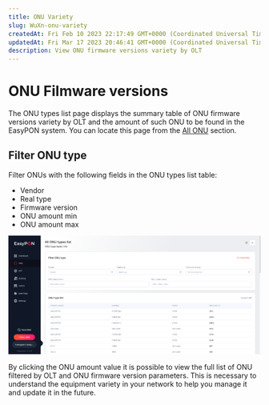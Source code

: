 ```yaml
---
title: ONU Variety
slug: WuXn-onu-variety
createdAt: Fri Feb 10 2023 22:17:49 GMT+0000 (Coordinated Universal Time)
updatedAt: Fri Mar 17 2023 20:46:41 GMT+0000 (Coordinated Universal Time)
description: View ONU firmware versions variety by OLT
---
```


# ONU Filmware versions

The ONU types list page displays the summary table of ONU firmware versions variety by OLT and the amount of such ONU to be found in the EasyPON system. You can locate this page from the [ All ONU](https://app.gitbook.com/o/FLfeqEYvh9QVB713VXQE/s/MviMfLPCHms6Yo2oirJF/\~/changes/6/onu-main-page-about-all/all-onu) section.

## Filter ONU type

Filter ONUs with the following fields in the ONU types list table:

* Vendor
* Real type
* Firmware version&#x20;
* ONU amount min
* ONU amount max

![All ONU variety list](<../.gitbook/assets/Screenshot 2023-11-22 at 22.32.25.png>)

By clicking the ONU amount value it is possible to view the full list of ONU filtered by OLT and ONU firmware version parameters. This is necessary to understand the equipment variety in your network to help you manage it and update it in the future.
